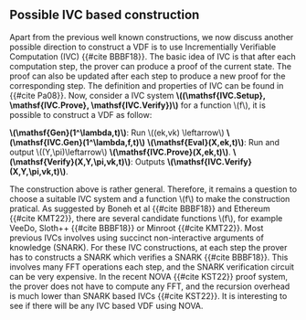 ## Possible IVC based construction

Apart from the previous well known constructions, we now discuss another possible direction to construct a VDF is to use Incrementially Verifiable Computation (IVC) {{#cite BBBF18}}. The basic idea of IVC is that after each computation step, the prover can produce a proof of the current state. The proof can also be updated after each step to produce a new proof for the corresponding step. The definition and properties of IVC can be found in {{#cite Pa08}}.
Now, consider a IVC system **\\((\mathsf{IVC.Setup}, \mathsf{IVC.Prove}, \mathsf{IVC.Verify})\\)** for a function \\(f\\), it is possible to construct a VDF as follow:

**\\(\mathsf{Gen}(1^\lambda,t)\\)**: Run \\((ek,vk) \leftarrow\\) **\\(\mathsf{IVC.Gen}(1^\lambda,f,t)\\)**
**\\(\mathsf{Eval}(X,ek,t)\\)**: Run and output \\((Y,\pi)\leftarrow\\) **\\(\mathsf{IVC.Prove}(X,ek,t)\\)**.
**\\(\mathsf{Verify}(X,Y,\pi,vk,t)\\)**: Outputs **\\(\mathsf{IVC.Verify}(X,Y,\pi,vk,t)\\)**.

The construction above is rather general. Therefore, it remains a question to choose a suitable IVC system and a function \\(f\\) to make the construction pratical.
As suggested by Boneh et al {{#cite BBBF18}} and Ethereum {{#cite KMT22}}, there are several candidate functions \\(f\\), for example VeeDo, Sloth++ {{#cite BBBF18}} or Minroot {{#cite KMT22}}.
Most previous IVCs involves using succinct non-interactive arguments of knowledge (SNARK). For these IVC constructions, at each step the prover has to constructs a SNARK which verifies a SNARK {{#cite BBBF18}}. This involves many FFT operations each step, and the SNARK verification circuit can be very expensive. In the recent NOVA {{#cite KST22}} proof system, the prover does not have to compute any FFT, and the recursion overhead is much lower than SNARK based IVCs {{#cite KST22}}. It is interesting to see if there will be any IVC based VDF using NOVA.
